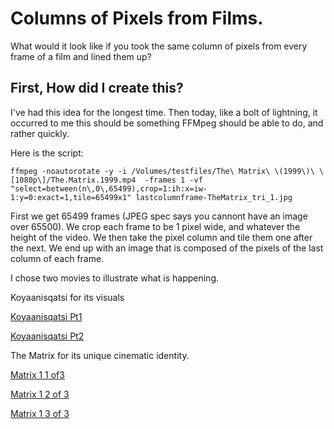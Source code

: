 # Columns of Pixels from Films.
What would it look like if you took the same column of pixels from every frame of a film and lined them up? 

## First, How did I create this? 
I've had this idea for the longest time. Then today, like a bolt of lightning, it occurred to me this should be something FFMpeg should be able to do, and rather quickly. 

Here is the script:
```
ffmpeg -noautorotate -y -i /Volumes/testfiles/The\ Matrix\ \(1999\)\ \[1080p\]/The.Matrix.1999.mp4  -frames 1 -vf "select=between(n\,0\,65499),crop=1:ih:x=iw-1:y=0:exact=1,tile=65499x1" lastcolumnframe-TheMatrix_tri_1.jpg
```
First we get 65499 frames (JPEG spec says you cannont have an image over 65500). We crop each frame to be 1 pixel wide, and whatever the height of the video. We then take the pixel column and tile them one after the next. 
We end up with an image that is composed of the pixels of the last column of each frame. 

I chose two movies to illustrate what is happening.

Koyaanisqatsi for its visuals

[Koyaanisqatsi Pt1](https://raw.githubusercontent.com/squeevey/ColumnPixelsFromFilms/refs/heads/main/lastcolumnframe-Koyaanisqatsi-1.jpg)

[Koyaanisqatsi Pt2](https://raw.githubusercontent.com/squeevey/ColumnPixelsFromFilms/refs/heads/main/lastcolumnframe-Koyaanisqatsi-2.jpg)

The Matrix for its unique cinematic identity. 

[Matrix 1 1 of3](https://raw.githubusercontent.com/squeevey/ColumnPixelsFromFilms/refs/heads/main/lastcolumnframe-TheMatrix_tri_1.jpg)

[Matrix 1 2 of 3](https://raw.githubusercontent.com/squeevey/ColumnPixelsFromFilms/refs/heads/main/lastcolumnframe-TheMatrix_tri_2.jpg)

[Matrix 1 3 of 3](https://raw.githubusercontent.com/squeevey/ColumnPixelsFromFilms/refs/heads/main/lastcolumnframe-TheMatrix_tri_3.jpg)
